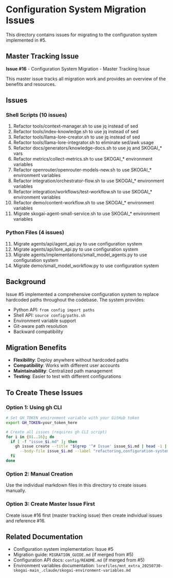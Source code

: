 # Configuration System Migration Issues

This directory contains issues for migrating to the configuration system implemented in #5.

## Master Tracking Issue
**Issue #16** - Configuration System Migration - Master Tracking Issue

This master issue tracks all migration work and provides an overview of the benefits and resources.

## Issues

### Shell Scripts (10 issues)
1. Refactor tools/context-manager.sh to use jq instead of sed
2. Refactor tools/index-knowledge.sh to use jq instead of sed
3. Refactor tools/llama-lore-creator.sh to use jq instead of sed
4. Refactor tools/llama-lore-integrator.sh to eliminate sed/awk usage
5. Refactor docs/generators/knowledge-docs.sh to use jq and SKOGAI_* vars
6. Refactor metrics/collect-metrics.sh to use SKOGAI_* environment variables
7. Refactor openrouter/openrouter-models-new.sh to use SKOGAI_* environment variables
8. Refactor integration/orchestrator-flow.sh to use SKOGAI_* environment variables
9. Refactor integration/workflows/test-workflow.sh to use SKOGAI_* environment variables
10. Refactor demo/content-workflow.sh to use SKOGAI_* environment variables
15. Migrate skogai-agent-small-service.sh to use SKOGAI_* environment variables

### Python Files (4 issues)
11. Migrate agents/api/agent_api.py to use configuration system
12. Migrate agents/api/lore_api.py to use configuration system
13. Migrate agents/implementations/small_model_agents.py to use configuration system
14. Migrate demo/small_model_workflow.py to use configuration system

## Background

Issue #5 implemented a comprehensive configuration system to replace hardcoded paths throughout the codebase. The system provides:
- Python API: `from config import paths`
- Shell API: `source config/paths.sh`
- Environment variable support
- Git-aware path resolution
- Backward compatibility

## Migration Benefits
- **Flexibility**: Deploy anywhere without hardcoded paths
- **Compatibility**: Works with different user accounts
- **Maintainability**: Centralized path management
- **Testing**: Easier to test with different configurations

## To Create These Issues

### Option 1: Using gh CLI
```bash
# Set GH_TOKEN environment variable with your GitHub token
export GH_TOKEN=your_token_here

# Create all issues (requires gh CLI script)
for i in {01..16}; do
  if [ -f "issue_$i.md" ]; then
    gh issue create --title "$(grep '^# Issue' issue_$i.md | head -1 | sed 's/^# Issue [0-9]*: //')" \
      --body-file issue_$i.md --label "refactoring,configuration-system"
  fi
done
```

### Option 2: Manual Creation
Use the individual markdown files in this directory to create issues manually.

### Option 3: Create Master Issue First
Create issue #16 first (master tracking issue) then create individual issues and reference #16.

## Related Documentation
- Configuration system implementation: Issue #5
- Migration guide: `MIGRATION_GUIDE.md` (if merged from #5)
- Configuration API docs: `config/README.md` (if merged from #5)
- Environment variables documentation: `lorefiles/mnt_extra_20250730-skogai-main_.claude/skogai-environment-variables.md`

